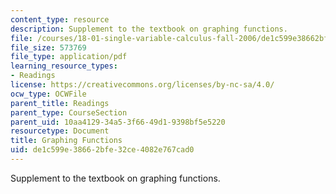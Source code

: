 ```yaml
---
content_type: resource
description: Supplement to the textbook on graphing functions.
file: /courses/18-01-single-variable-calculus-fall-2006/de1c599e38662bfe32ce4082e767cad0_g_graphng_fnctns.pdf
file_size: 573769
file_type: application/pdf
learning_resource_types:
- Readings
license: https://creativecommons.org/licenses/by-nc-sa/4.0/
ocw_type: OCWFile
parent_title: Readings
parent_type: CourseSection
parent_uid: 10aa4129-34a5-3f66-49d1-9398bf5e5220
resourcetype: Document
title: Graphing Functions
uid: de1c599e-3866-2bfe-32ce-4082e767cad0
---
```

Supplement to the textbook on graphing functions.